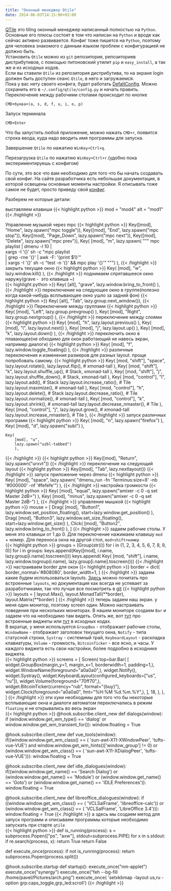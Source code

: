 ```yaml
---
title: "Оконный менеджер Qtile"
date: 2014-06-03T14:15:00+03:00
---
```


[QTile](http://qtile.org/) это tiling оконный менеджер написанный полностью на `Python`. Основные его плюсы состоят в том что написан на `Python` и вроде как сейчас активно развивается. Конфиг тоже пишется на `Python`, поэтому для человека знакомого с данным языком проблем с конфигурацией не должно быть.  
Установить `Qtile` можно из `git` репозитория, репозиториев дистрибутивов, с помощью питоновский утилит `pip` и `easy_install`, а так же и из исходных кодов.  
Если вы ставили `Qtile` из репозитория дистрибутива, то на экране login должен быть доступен сеанс `Qtile`, в него и загружаемся.  
Пока у вас нету своего конфига, будет работать [DefaltConfig](https://github.com/qtile/qtile/blob/develop/libqtile/resources/default_config.py). Можно сохранить его в `~/.config/qtile/config.py` и начать править.  
Переключение между рабочими столами происходит по кнопке
```
CMD+буква+(a, s, d, f, u, i, o, p)
```  
Запуск терминала
```
CMD+Enter
```
Что бы запустить любой приложение, можно нажать `CMD+r`, появится строка ввода, куда надо вводить имя программы для запуска.  

Завершение `Qtile` по нажатию `WinKey+Ctrl+q`.  

Перезагрузка `Qtile` по нажатию `WinKey+Ctrl+r`.(удобно пока экспериментируешь с конфигом)  

По сути, это все что вам необходимо для того что бы начать создавать свой конфиг. На сайте разработчика есть небольшая документация, в которой освещены основные моменты настройки. Я описывать тоже самое не будет, просто приведу свой [конфиг](https://raw.githubusercontent.com/aborilov/code/master/qtile/config/config.py).

Разберем не которые детали:

выставляем клавиши
{{< highlight python >}}
mod = "mod4"
alt = "mod1"
{{< /highlight >}}

Управление музыкой через mpc
{{< highlight python >}}
    Key([mod], "Home", lazy.spawn("mpc toggle")),
    Key([mod], "End", lazy.spawn("mpc stop")),
    Key([mod], "Page_Down", lazy.spawn("mpc next")),
    Key([mod], "Delete", lazy.spawn("mpc prev")),
    Key(
        [mod], "m",
        lazy.spawn(
            """
            mpc playlist | dmenu -l 10  |\
            xargs -I '{}' sh -c "mpc playlist \
            | grep -rne '{}' | awk -F: '{print \$1}'" \
            | xargs -I '{}' sh -c "test -n '{}' &amp;&amp; mpc play '{}'"
            """)
    ),
{{< /highlight >}}
закрыть текущее окно
{{< highlight python >}}
    Key(
        [mod], "w",
        lazy.window.kill()
    ),
{{< /highlight >}}
поднимаем спрятавшееся окно наружу(grave -&nbsp; это клавиша ~)<br />
{{< highlight python >}}
    Key(
        [alt], "grave",
        lazy.window.bring_to_front()
    ),
{{< /highlight >}}
переключение на следующее окно в группе(полезно когда какой-нибудь всплывающее окно ушло за задний фон)
{{< highlight python >}}
    Key(
        [alt], "Tab",
        lazy.group.next_window()),
{{< /highlight >}}
Переключение между группами
{{< highlight python >}}
    Key(
        [mod], "Left",
        lazy.group.prevgroup()
    ),
    Key(
        [mod], "Right",
        lazy.group.nextgroup()
    ),
{{< /highlight >}}
переключение между слоями
{{< highlight python >}}
    Key(
        [mod], "h",
        lazy.layout.previous()
    ),
    Key(
        [mod], "l",
        lazy.layout.next()
    ),
    Key(
        [mod], "j",
        lazy.layout.up()
    ),
    Key(
        [mod], "k",
        lazy.layout.down()
    ),
{{< /highlight >}}
переключить окно в плавающее(не обходимо для окон работающий не навесь экран, например диалоги)
{{< highlight python >}}
    Key(
        [mod], "f",
        lazy.window.toggle_floating()
    ),
{{< /highlight >}}
различные переключения и изменения размеров для разных layout. проще попробовать самому.
{{< highlight python >}}
    Key(
        [mod, "shift"], "space",
        lazy.layout.rotate(),
        lazy.layout.flip(),              # xmonad-tall
        ),
    Key(
        [mod, "shift"], "k",
        lazy.layout.shuffle_up(),         # Stack, xmonad-tall
        ),
    Key(
        [mod, "shift"], "j",
        lazy.layout.shuffle_down(),       # Stack, xmonad-tall
        ),
    Key(
        [mod, "control"], "l",
        lazy.layout.add(),                # Stack
        lazy.layout.increase_ratio(),     # Tile
        lazy.layout.maximize(),           # xmonad-tall
        ),
    Key(
        [mod, "control"], "h",
        lazy.layout.delete(),             # Stack
        lazy.layout.decrease_ratio(),     # Tile
        lazy.layout.normalize(),          # xmonad-tall
        ),
    Key(
        [mod, "control"], "k",
        lazy.layout.shrink(),             # xmonad-tall
        lazy.layout.decrease_nmaster(),   # Tile
        ),
    Key(
        [mod, "control"], "j",
        lazy.layout.grow(),               # xmonad-tall
        lazy.layout.increase_nmaster(),   # Tile
        ), 
{{< /highlight >}}
запуск различных программ
{{< highlight python >}}
    Key(
        [mod], "n",
        lazy.spawn("firefox")
        ),
    Key(
        [mod], "d",
        lazy.spawn("subl")
        ),

    Key(
        [mod], "u",
        lazy.spawn("uzbl-tabbed")
        ),
{{< /highlight >}}
{{< highlight python >}}
Key([mod], "Return", lazy.spawn("urxvt"))
{{< /highlight >}}
переключение на следующий layout
{{< highlight python >}}
Key([mod], "Tab",    lazy.nextlayout())
{{< /highlight >}}
запуск приложение через dmenu
{{< highlight python >}}
   Key(
        [mod], "space",
        lazy.spawn(
            "dmenu_run -fn 'Terminus:size=8' -nb '#000000' -nf '#fefefe'")
    ),
{{< /highlight >}}
настройка громкости
{{< highlight python >}}
    Key(
        [mod], "equal",
        lazy.spawn("amixer -c 0 -q set Master 2dB+")
    ),
    Key(
        [mod], "minus",
        lazy.spawn("amixer -c 0 -q set Master 2dB-")
    ),
{{< /highlight >}}
управление мышкой
{{< highlight python >}}
mouse = [
    Drag(
        [mod], "Button1",
        lazy.window.set_position_floating(),
        start=lazy.window.get_position()
    ),
    Drag(
        [mod], "Button3",
        lazy.window.set_size_floating(),
        start=lazy.window.get_size()
    ),
    Click(
        [mod], "Button2",
        lazy.window.bring_to_front()
    ),
]
{{< /highlight >}}
задаем рабочие столы. У меня это клавиши от 1 до 0. Для переключение нажимаем клавишу `mod` + номер. Для переноса окна на другой стол, `mod+shift+номер`  
{{< highlight python >}}
groups = [Group(str(i)) for i in (1, 2, 3, 4, 5, 6, 7, 8, 9, 0)]
for i in groups:
    keys.append(Key([mod], i.name, lazy.group[i.name].toscreen()))
    keys.append(
        Key(
            [mod, "shift"], i.name, lazy.window.togroup(i.name),
            lazy.group[i.name].toscreen()))
{{< /highlight >}}
настраиваем border для окон
{{< highlight python >}}
border = dict(
    border_normal='#808080',
    border_width=1,
)
{{< /highlight >}}
задаем какие будем использоваться layouts. [Здесь](http://docs.qtile.org/en/latest/manual/ref/layouts.html) можно почитать про встроенные `layouts`, но документация как всегда не успевает за разработчиками, так что лучше все посмотреть в [git](https://github.com/qtile/qtile/tree/develop/libqtile/layout)
{{< highlight python >}}
layouts = [
    layout.Max(),
    layout.MonadTall(**border),
    layout.Matrix(**border)
]
{{< /highlight >}}
теперь задаем наш экран. у меня один монитор, поэтому screen один. Можно настраивать поведение при нескольких мониторах. В нашем мониторе создаем `Bar` и задаем что на необходимо там видеть. Опять же, вот [тут](http://docs.qtile.org/en/latest/manual/ref/widgets.html) про встроенные виджеты или [тут](https://github.com/qtile/qtile/tree/develop/libqtile/widget) в исходных кодах.  
В вкратце, у меня используется `GroupBox` - отображает рабочие столы, `WindowName` - отображает заголовок текущего окна, `Notify` - типа статусной строки, `Systray` - системный трай, `KeyboardLayout` - раскладка клавиатуры, `Volume` - громкость, `BitcoinTicker` - все ясно, и часы. У каждого виджета есть свои настройки, более подробно в исходнике виджета.  
{{< highlight python >}}
screens = [
    Screen(
        top=bar.Bar(
            [
                widget.GroupBox(margin_y=1,
                                margin_x=1,
                                borderwidth=1,
                                padding=1,),
                widget.WindowName(foreground="a0a0a0",),
                widget.Notify(),
                widget.Systray(),
                widget.KeyboardLayout(configured_keyboards=["us", "ru"]),
                widget.Volume(foreground="70ff70",),
                widget.BitcoinTicker(currency="rub", format="{buy}"),
                widget.Clock(foreground="a0a0a0",
                             fmt="%H:%M %d.%m.%Y",),
            ],
            18,
        ),
    ),
]
{{< /highlight >}}
эти хуки необходимы для того что бы некоторые всплывающие окна и диалоги автоматом переключались в режим `floating` и не открывались во весь экран  
{{< highlight python >}}
@hook.subscribe.client_new
def dialogs(window):
    if (window.window.get_wm_type() == 'dialog'
            or window.window.get_wm_transient_for()):
        window.floating = True


@hook.subscribe.client_new
def vue_tools(window):
    if((window.window.get_wm_class() == (
        'sun-awt-X11-XWindowPeer', 'tufts-vue-VUE')
            and window.window.get_wm_hints()['window_group'] != 0)
            or (window.window.get_wm_class() == (
                'sun-awt-X11-XDialogPeer', 'tufts-vue-VUE'))):
        window.floating = True


@hook.subscribe.client_new
def idle_dialogues(window):
    if((window.window.get_name() == 'Search Dialog') or
      (window.window.get_name() == 'Module') or
      (window.window.get_name() == 'Goto') or
      (window.window.get_name() == 'IDLE Preferences')):
        window.floating = True


@hook.subscribe.client_new
def libreoffice_dialogues(window):
    if ((window.window.get_wm_class() == (
        'VCLSalFrame', 'libreoffice-calc')) or
            (window.window.get_wm_class() == (
                'VCLSalFrame', 'LibreOffice 3.4'))):
        window.floating = True
{{< /highlight >}}
а здесь мы создаем метод для запуск программ и описываем программы которые необходимо запускать при старте `qtile`  
{{< highlight python >}}
def is_running(process):
    s = subprocess.Popen(["ps", "axw"], stdout=subprocess.PIPE)
    for x in s.stdout:
        if re.search(process, x):
            return True
    return False


def execute_once(process):
    if not is_running(process):
        return subprocess.Popen(process.split())


@hook.subscribe.startup
def startup():
    execute_once("nm-applet")
    execute_once("synergy")
    execute_once("feh --bg-fill /home/pavel/Pictures/arch.png")
    execute_once(
        'setxkbmap -layout us,ru -option grp:caps_toggle,grp_led:scroll')
{{< /highlight >}}
